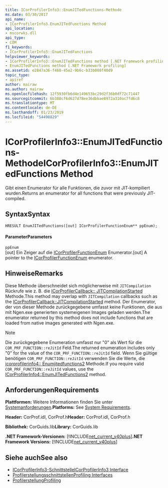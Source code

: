 ```yaml
---
title: ICorProfilerInfo3::EnumJITedFunctions-Methode
ms.date: 03/30/2017
api_name:
- ICorProfilerInfo3.EnumJITedFunctions Method
api_location:
- mscorwks.dll
api_type:
- COM
f1_keywords:
- ICorProfilerInfo3::EnumJITedFunctions
helpviewer_keywords:
- ICorProfilerInfo3::EnumJITedFunctions method [.NET Framework profiling]
- EnumJITedFunctions method [.NET Framework profiling]
ms.assetid: e2847a36-f460-45e2-9b6c-b33b008f40d9
topic_type:
- apiref
author: mairaw
ms.author: mairaw
ms.openlocfilehash: 12f5930fb6d4e149653bc29d2f36b0df72c71447
ms.sourcegitcommit: 6b308cf6d627d78ee36dbbae8972a310ac7fd6c8
ms.translationtype: MT
ms.contentlocale: de-DE
ms.lasthandoff: 01/23/2019
ms.locfileid: "54498829"
---
```

# <a name="icorprofilerinfo3enumjitedfunctions-method"></a><span data-ttu-id="12f47-102">ICorProfilerInfo3::EnumJITedFunctions-Methode</span><span class="sxs-lookup"><span data-stu-id="12f47-102">ICorProfilerInfo3::EnumJITedFunctions Method</span></span>
<span data-ttu-id="12f47-103">Gibt einen Enumerator für alle Funktionen, die zuvor mit JIT-kompiliert wurden.</span><span class="sxs-lookup"><span data-stu-id="12f47-103">Returns an enumerator for all functions that were previously JIT-compiled.</span></span>  
  
## <a name="syntax"></a><span data-ttu-id="12f47-104">Syntax</span><span class="sxs-lookup"><span data-stu-id="12f47-104">Syntax</span></span>  
  
```  
HRESULT EnumJITedFunctions([out] ICorProfilerFunctionEnum** ppEnum);  
```  
  
#### <a name="parameters"></a><span data-ttu-id="12f47-105">Parameter</span><span class="sxs-lookup"><span data-stu-id="12f47-105">Parameters</span></span>  
 `ppEnum`  
 <span data-ttu-id="12f47-106">[out] Ein Zeiger auf die [ICorProfilerFunctionEnum](../../../../docs/framework/unmanaged-api/profiling/icorprofilerfunctionenum-interface.md) Enumerator.</span><span class="sxs-lookup"><span data-stu-id="12f47-106">[out] A pointer to the [ICorProfilerFunctionEnum](../../../../docs/framework/unmanaged-api/profiling/icorprofilerfunctionenum-interface.md) enumerator.</span></span>  
  
## <a name="remarks"></a><span data-ttu-id="12f47-107">Hinweise</span><span class="sxs-lookup"><span data-stu-id="12f47-107">Remarks</span></span>  
 <span data-ttu-id="12f47-108">Diese Methode überschneidet sich möglicherweise mit `JITCompilation` Rückrufe wie z. B. die [ICorProfilerCallback:: JITCompilationStarted](../../../../docs/framework/unmanaged-api/profiling/icorprofilercallback-jitcompilationstarted-method.md) Methode.</span><span class="sxs-lookup"><span data-stu-id="12f47-108">This method may overlap with `JITCompilation` callbacks such as the [ICorProfilerCallback::JITCompilationStarted](../../../../docs/framework/unmanaged-api/profiling/icorprofilercallback-jitcompilationstarted-method.md) method.</span></span> <span data-ttu-id="12f47-109">Der Enumerator, der von dieser Methode zurückgegebene umfasst keine Funktionen, die aus mit Ngen.exe generierten systemeigenen Images geladen werden.</span><span class="sxs-lookup"><span data-stu-id="12f47-109">The enumerator returned by this method does not include functions that are loaded from native images generated with Ngen.exe.</span></span>  
  
> [!NOTE]
>  <span data-ttu-id="12f47-110">Die zurückgegebene Enumeration umfasst nur "0" als Wert für die `COR_PRF_FUNCTION::reJitId` Feld.</span><span class="sxs-lookup"><span data-stu-id="12f47-110">The returned enumeration includes only "0" for the value of the `COR_PRF_FUNCTION::reJitId` field.</span></span>  <span data-ttu-id="12f47-111">Wenn Sie gültige benötigen `COR_PRF_FUNCTION::reJitId` verwenden Sie die Werte, die [icorprofilerinfo4:: Enumjitedfunctions2](../../../../docs/framework/unmanaged-api/profiling/icorprofilerinfo4-enumjitedfunctions2-method.md) Methode.</span><span class="sxs-lookup"><span data-stu-id="12f47-111">If you require valid `COR_PRF_FUNCTION::reJitId` values, use the [ICorProfilerInfo4::EnumJITedFunctions2](../../../../docs/framework/unmanaged-api/profiling/icorprofilerinfo4-enumjitedfunctions2-method.md) method.</span></span>  
  
## <a name="requirements"></a><span data-ttu-id="12f47-112">Anforderungen</span><span class="sxs-lookup"><span data-stu-id="12f47-112">Requirements</span></span>  
 <span data-ttu-id="12f47-113">**Plattformen:** Weitere Informationen finden Sie unter [Systemanforderungen](../../../../docs/framework/get-started/system-requirements.md).</span><span class="sxs-lookup"><span data-stu-id="12f47-113">**Platforms:** See [System Requirements](../../../../docs/framework/get-started/system-requirements.md).</span></span>  
  
 <span data-ttu-id="12f47-114">**Header:** CorProf.idl, CorProf.h</span><span class="sxs-lookup"><span data-stu-id="12f47-114">**Header:** CorProf.idl, CorProf.h</span></span>  
  
 <span data-ttu-id="12f47-115">**Bibliothek:** CorGuids.lib</span><span class="sxs-lookup"><span data-stu-id="12f47-115">**Library:** CorGuids.lib</span></span>  
  
 <span data-ttu-id="12f47-116">**.NET Framework-Versionen:** [!INCLUDE[net_current_v40plus](../../../../includes/net-current-v40plus-md.md)]</span><span class="sxs-lookup"><span data-stu-id="12f47-116">**.NET Framework Versions:** [!INCLUDE[net_current_v40plus](../../../../includes/net-current-v40plus-md.md)]</span></span>  
  
## <a name="see-also"></a><span data-ttu-id="12f47-117">Siehe auch</span><span class="sxs-lookup"><span data-stu-id="12f47-117">See also</span></span>
- [<span data-ttu-id="12f47-118">ICorProfilerInfo3-Schnittstelle</span><span class="sxs-lookup"><span data-stu-id="12f47-118">ICorProfilerInfo3 Interface</span></span>](../../../../docs/framework/unmanaged-api/profiling/icorprofilerinfo3-interface.md)
- [<span data-ttu-id="12f47-119">Profilerstellungsschnittstellen</span><span class="sxs-lookup"><span data-stu-id="12f47-119">Profiling Interfaces</span></span>](../../../../docs/framework/unmanaged-api/profiling/profiling-interfaces.md)
- [<span data-ttu-id="12f47-120">Profilerstellung</span><span class="sxs-lookup"><span data-stu-id="12f47-120">Profiling</span></span>](../../../../docs/framework/unmanaged-api/profiling/index.md)
